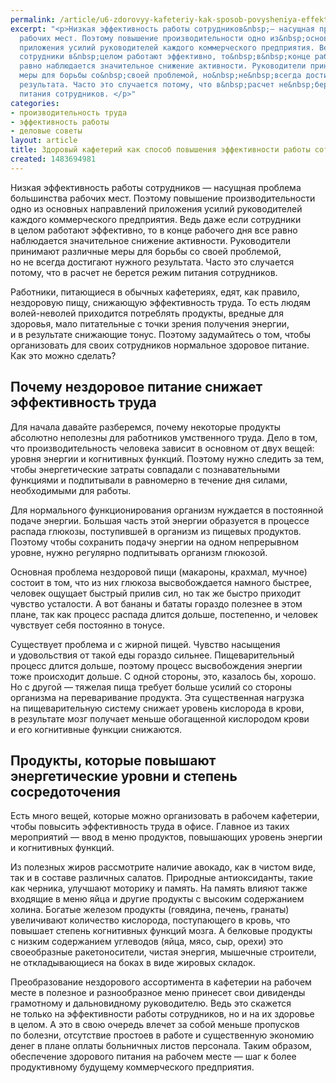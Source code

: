 ```yaml
---
permalink: /article/u6-zdorovyy-kafeteriy-kak-sposob-povysheniya-effektivnosti-raboty-sotrudnikov
excerpt: "<p>Низкая эффективность работы сотрудников&nbsp;— насущная проблема большинства
  рабочих мест. Поэтому повышение производительности одно из&nbsp;основных направлений
  приложения усилий руководителей каждого коммерческого предприятия. Ведь даже если
  сотрудники в&nbsp;целом работают эффективно, то&nbsp;в&nbsp;конце рабочего дня все
  равно наблюдается значительное снижение активности. Руководители принимают различные
  меры для борьбы со&nbsp;своей проблемой, но&nbsp;не&nbsp;всегда достигают нужного
  результата. Часто это случается потому, что в&nbsp;расчет не&nbsp;берется режим
  питания сотрудников. </p>"
categories:
- производительность труда
- эффективность работы
- деловые советы
layout: article
title: Здоровый кафетерий как способ повышения эффективности работы сотрудников
created: 1483694981
---
```

Низкая эффективность работы сотрудников — насущная проблема большинства рабочих мест. Поэтому повышение производительности одно из основных направлений приложения усилий руководителей каждого коммерческого предприятия. Ведь даже если сотрудники в целом работают эффективно, то в конце рабочего дня все равно наблюдается значительное снижение активности. Руководители принимают различные меры для борьбы со своей проблемой, но не всегда достигают нужного результата. Часто это случается потому, что в расчет не берется режим питания сотрудников.

Работники, питающиеся в обычных кафетериях, едят, как правило, нездоровую пищу, снижающую эффективность труда. То есть людям волей-неволей приходится потреблять продукты, вредные для здоровья, мало питательные с точки зрения получения энергии, и в результате снижающие тонус. Поэтому задумайтесь о том, чтобы организовать для своих сотрудников нормальное здоровое питание. Как это можно сделать?

## Почему нездоровое питание снижает эффективность труда ##

Для начала давайте разберемся, почему некоторые продукты абсолютно неполезны для работников умственного труда. Дело в том, что производительность человека зависит в основном от двух вещей: уровня энергии и когнитивных функций. Поэтому нужно следить за тем, чтобы энергетические затраты совпадали с познавательными функциями и подпитывали в равномерно в течение дня силами, необходимыми для работы.

Для нормального функционирования организм нуждается в постоянной подаче энергии. Большая часть этой энергии образуется в процессе распада глюкозы, поступившей в организм из пищевых продуктов. Поэтому чтобы сохранить подачу энергии на одном непрерывном уровне, нужно регулярно подпитывать организм глюкозой.

Основная проблема нездоровой пищи (макароны, крахмал, мучное) состоит в том, что из них глюкоза высвобождается намного быстрее, человек ощущает быстрый прилив сил, но так же быстро приходит чувство усталости. А вот бананы и бататы гораздо полезнее в этом плане, так как процесс распада длится дольше, постепенно, и человек чувствует себя постоянно в тонусе.

Существует проблема и с жирной пищей. Чувство насыщения и удовольствия от такой еды гораздо сильнее. Пищеварительный процесс длится дольше, поэтому процесс высвобождения энергии тоже происходит дольше. С одной стороны, это, казалось бы, хорошо. Но с другой — тяжелая пища требует больше усилий со стороны организма на переваривание продукта. Эта существенная нагрузка на пищеварительную систему снижает уровень кислорода в крови, в результате мозг получает меньше обогащенной кислородом крови и его когнитивные функции снижаются.

## Продукты, которые повышают энергетические уровни и степень сосредоточения ##

Есть много вещей, которые можно организовать в рабочем кафетерии, чтобы повысить эффективность труда в офисе. Главное из таких мероприятий — ввод в меню продуктов, повышающих уровень энергии и когнитивных функций.

Из полезных жиров рассмотрите наличие авокадо, как в чистом виде, так и в составе различных салатов. Природные антиоксиданты, такие как черника, улучшают моторику и память. На память влияют также входящие в меню яйца и другие продукты с высоким содержанием холина. Богатые железом продукты (говядина, печень, гранаты) увеличивают количество кислорода, поступающего в кровь, что повышает степень когнитивных функций мозга. А белковые продукты с низким содержанием углеводов (яйца, мясо, сыр, орехи) это своеобразные ракетоносители, чистая энергия, мышечные строители, не откладывающиеся на боках в виде жировых складок.

Преобразование нездорового ассортимента в кафетерии на рабочем месте в полезное и разнообразное меню принесет свои дивиденды грамотному и дальновидному руководителю. Ведь это скажется не только на эффективности работы сотрудников, но и на их здоровье в целом. А это в свою очередь влечет за собой меньше пропусков по болезни, отсутствие простоев в работе и существенную экономию денег в плане оплаты больничных листов персонала. Таким образом, обеспечение здорового питания на рабочем месте — шаг к более продуктивному будущему коммерческого предприятия.
